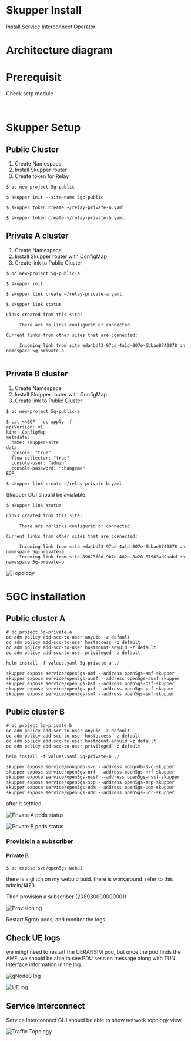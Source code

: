 # Skupper Install
Install Service Interconnect Operator


# Architecture diagram


# Prerequisit

Check sctp module
````


````
# Skupper Setup

## Public Cluster

1. Create Namespace
2. Install Skupper router
3. Create token for Relay


```Console on public cluster
$ oc new-project 5g-public

$ skupper init --site-name 5gc-public

$ skupper token create ~/relay-private-a.yaml

$ skupper token create ~/relay-private-b.yaml
```


## Private A cluster

1. Create Namespace
2. Install Skupper router with ConfigMap
3. Create link to Public Cluster

````
$ oc new-project 5g-public-a

$ skupper init

$ skupper link create ~/relay-private-a.yaml

````
````Public A console
$ skupper link status

Links created from this site:

	 There are no links configured or connected

Current links from other sites that are connected:

	 Incoming link from site eda4bdf3-97cd-4a1d-807e-6bbae8740878 on namespace 5g-private-a


````


## Private B cluster

1. Create Namespace
2. Install Skupper router with ConfigMap
3. Create link to Public Cluster

```
$ oc new-project 5g-public-a

$ cat <<EOF | oc apply -f -
apiVersion: v1
kind: ConfigMap
metadata:
  name: skupper-site
data:
  console: "true"
  flow-collector: "true"
  console-user: "admin"
  console-password: "changeme"
EOF

$ skupper link create ~/relay-private-b.yaml
```

Skupper GUI should be avialable.

````Public A console
$ skupper link status

Links created from this site:

	 There are no links configured or connected

Current links from other sites that are connected:

	 Incoming link from site eda4bdf3-97cd-4a1d-807e-6bbae8740878 on namespace 5g-private-a
	 Incoming link from site 89673f0d-9b7e-482e-8a20-87963ad9aabd on namespace 5g-private-b

````

![Topology](./images/topology.png)



# 5GC installation

## Public cluster A

````
# oc project 5g-private-a
oc adm policy add-scc-to-user anyuid -z default
oc adm policy add-scc-to-user hostaccess -z default
oc adm policy add-scc-to-user hostmount-anyuid -z default
oc adm policy add-scc-to-user privileged -z default

````

````
helm install -f values.yaml 5g-private-a ./
````

````
skupper expose service/open5gs-amf --address open5gs-amf-skupper
skupper expose service/open5gs-ausf --address open5gs-ausf-skupper
skupper expose service/open5gs-bsf --address open5gs-bsf-skupper
skupper expose service/open5gs-pcf --address open5gs-pcf-skupper
skupper expose service/open5gs-smf --address open5gs-smf-skupper
````

## Public cluster B

````
# oc project 5g-private-b
oc adm policy add-scc-to-user anyuid -z default
oc adm policy add-scc-to-user hostaccess -z default
oc adm policy add-scc-to-user hostmount-anyuid -z default
oc adm policy add-scc-to-user privileged -z default

````

````
helm install -f values.yaml 5g-private-b ./
````

````
skupper expose service/mongodb-svc --address mongodb-svc-skupper
skupper expose service/open5gs-nrf --address open5gs-nrf-skupper
skupper expose service/open5gs-nssf --address open5gs-nssf-skupper
skupper expose service/open5gs-scp --address open5gs-scp-skupper
skupper expose service/open5gs-udm --address open5gs-udm-skupper
skupper expose service/open5gs-udr --address open5gs-udr-skupper
````

after it setttled

![Private A pods status](./images/pods-a.png)



![Private B pods status](./images/pods-b.png)


### Provisioin a subscriber

#### Private B
````
$ oc expose svc/open5gs-webui

````
there is a glitch on my webuid buid. there is workaround. refer to this
admin/1423


Then provision a subscriber (208930000000001)

![Provisioning](./images/webui-provisioning.png)


Restart 5gran pods, and monitor the logs.


## Check UE logs
we mihgt need to restart the UERANSIM pod, but once the pod finds the AMF, we should be able to see PDU session message along with TUN interface information in the log.

![gNodeB log](./images/gnb-log.png)

![UE log](./images/ue-log.png)

## Service Interconnect

Service Interconnect GUI should be able to show network topology view.

![Traffic Topology](./images/skupper-components.png)

